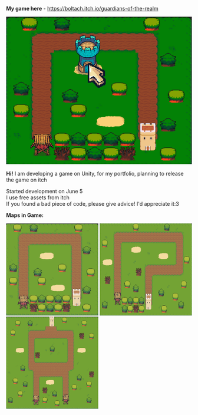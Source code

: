 <b>My game here</b> - https://boltach.itch.io/guardians-of-the-realm <br/>

![alt text](Img/LogoTowerDefenceLastVersion.png)

<b>Hi!</b> I am developing a game on Unity, for my portfolio, planning to release the game on itch


Started development on June 5 <br/>
I use free assets from itch <br/>
If you found a bad piece of code, please give advice! I'd appreciate it:3

<b>Maps in Game:</b>

<div>
<img src="Img/3.png" height="250" width="250">
<img src="Img/4.png" height="250" width="250">
<img src="Img/5.png" height="250" width="250">
</div>
